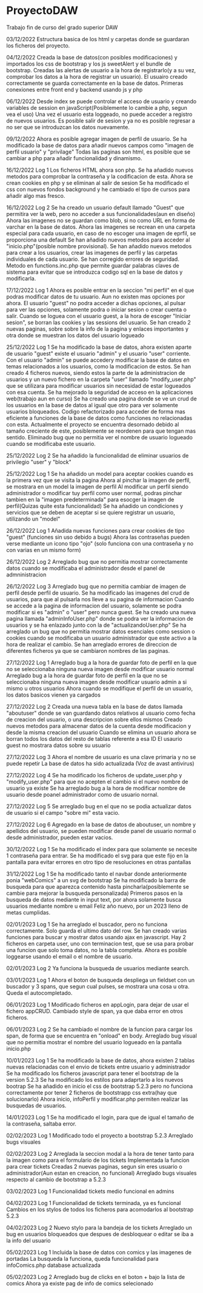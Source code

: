 # ProyectoDAW
Trabajo fin de curso del grado superior DAW

03/12/2022
Estructura basica de los html y carpetas donde se guardaran los ficheros del proyecto.

04/12/2022
Creada la base de datos(con posibles modificaciones) y importados los css de bootstrap y los js sweetAlert y el bundle de bootstrap.
Creadas las alertas de usuario a la hora de registrarlo(y a su vez, comprobar los datos a la hora de registrar un usuario).
El usuairo creado correctamente se guarda correctamente en la base de datos.
Primeras conexiones entre front end y backend usando js y php

06/12/2022
Desde index se puede controlar el acceso de usuario y creando variables de session en javaScript(Posiblemente lo cambie a php, segun vea el uso)
Una vez el usuario esta loggeado, no puede acceder a registro de nuevos usuarios.
Es posible salir de sesion y ya no es posible regresar a no ser que se introduzcan los datos nuevamente.

09/12/2022
Ahora es posible agregar imagen de perfil de usuario.
Se ha modificado la base de datos para añadir nuevos campos como "imagen de perfil usuario" y "privilage"
Todas las paginas son html, es posible que se cambiar a php para añadir funcionalidad y dinamismo.

16/12/2022 Log 1
Los ficheros HTML ahora son php.
Se ha añadido nuevos metodos para comprobar la contraseña y la codificacion de esta.
Ahora se crean cookies en php y se eliminan al salir de sesion
Se ha modificado el css con nuevos fondos background y he cambiado el tipo de cursos para añadir algo mas fresco.

16/12/2022 Log 2
Se ha creado un usuario default llamado "Guest" que permitira ver la web, pero no acceder a sus funcionalidades(aun en diseño)
Ahora las imagenes no se guardan como blob, si no como URL en forma de varchar en la base de datos.
Ahora las imagenes se recrean en una carpeta especial para cada usuario, en caso de no escoger una imagen de eprfil, se proporciona una default
Se han añadido nuevos metodos para acceder al "inicio.php"(posible nombre provisional).
Se han añadido nuevos metodos para crear a los usuarios, crear las imagenes de perfil y las carpetas individuales de cada usuario.
Se han corregido errores de seguridad.
Metodo en functions.inc.php que permite guardar palabras claves de sistema para evitar que se introduzca codigo sql en la base de datos y modificarla.

17/12/2022 Log 1
Ahora es posible entrar en la seccion "mi perfil" en el que podras modificar datos de tu usuario.
Aun no existen mas opciones por ahora.
El usuario "guest" no podra acceder a dichas opciones, al pulsar para ver las opciones, solamente podra o iniciar sesion o crear cuenta o salir.
Cuando se loguea con el usuario guest, a la hora de escoger "Iniciar sesion", se borran las cookies y las sessions del usuario.
Se han creado 2 nuevas paginas, sobre sobre la info de la pagina y enlaces importantes y otra donde se muestran los datos del usuario logueado

25/12/2022 Log 1
Se ha modificado la base de datos, ahora existen aparte de usuario "guest" existe el usuario "admin" y el usuario "user" corriente.
Con el usuario "admin" se puede accedery modificar la base de datos en temas relacionados a los usuarios, como la modificacion de estos.
Se han creado 4 ficheros nuevos, siendo estos la parte de la administracion de usuarios y un nuevo fichero en la carpeta "user" llamado "modify_user.php"
que se utilizara para modificar usuarios sin necesidad de estar logueados con esa cuenta.
Se ha mejorado la seguridad de acceso en la aplicaciones web(trabajo aun en curso)
Se ha creado una pagina donde se ve un crud de los usuarios en la base de datos al igual que otro para ver solamente usuarios bloqueados.
Codigo refactorizado para acceder de forma mas eficiente a funciones de la base de datos como funciones no relacionadas con esta.
Actualmente el proyecto se encuentra desornado debido al tamaño creciente de este, posiblemente se reordenen para que tengan mas sentido.
Eliminado bug que no permitia ver el nombre de usuario logueado cuando se modificaba este usuario.

25/12/2022 Log 2
Se ha añadido la funcionalidad de eliminar usuarios de privilegio "user" y "block"

25/12/2022 Log 1
Se ha añadido un model para aceptar cookies cuando es la primera vez que se visita la pagina
Ahora al pinchar la imagen de perfil, se mostrara en un model la imagen de perfil
Al modificar un perfil siendo administrador o modificar tuy perfil como user normal, podras pinchar tambien en la "imagen predeterminada" para esocger la imagen de perfil(Quizas quite esta funcionalidad)
Se ha añadido un condiciones y servicios que se deben de aceptar si se quiere registrar un usuario, utilizando un "model"

26/12/2022 Log 1
Añadida nuevas funciones para crear cookies de tipo "guest" (funciones sin uso debido a bugs)
Ahora las contraseñas pueden verse mediante un icono tipo "ojo" (solo funciona con una contraseña y no con varias en un mismo form)

26/12/2022 Log 2
Arreglado bug que no permitia mostrar correctamente datos cuando se modificaba el administrador desde el panel de admninistracion

26/12/2022 Log 3
Arreglado bug que no permitia cambiar de imagen de perfil desde perfil de usuario.
Se ha modificado las imagenes del crud de usuarios, para que al pulsarla nos lleve a su pagina de informacion
Cuando se accede a la pagina de informacion del usuario, solamente se podra modificar si es "admin" o "user" pero nunca guest.
Se ha creado una nueva pagina llamada "adminInfoUser.php" donde se podra ver la informacion de usuarios y se ha enlazado junto con la de "actualizandoUser.php"
Se ha arreglado un bug que no permitia mostrar datos esenciales como session o cookies cuando se modificaba un usuario administrador que este activo a la hora de realizar el cambio.
Se han arreglado errores de direccion de diferentes ficheros ya que se cambiaron nombres de las paginas.

27/12/2022 Log 1
Arreglado bug a la hora de guardar foto de perfil en la que no se seleccionaba ninguna nueva imagen desde modificar usuario normal
Arreglado bug a la hora de guardar foto de perfil en la que no se seleccionaba ninguna nueva imagen desde modificar usuario admin a si mismo u otros usuarios
Ahora cuando se modifique el perfil de un usuario, los datos basicos vienen ya cargados

27/12/2022 Log 2
Creada una nueva tabla en la base de datos llamada "aboutuser" donde se van guardando datos relativos al usuario como fecha de creacion del usuario, o una descripcion sobre ellos mismos
Creado nuevos metodos para almacenar datos de la cuenta desde modificacion y desde la misma creacion del usuario
Cuando se elimina un usuario ahora se borran todos los datos del resto de tablas referente a esa ID
El usaurio guest no mostrara datos sobre su usuario

27/12/2022 Log 3
Ahora el nombre de usuario es una clave primaria y no se puede repetir
La base de datos ha sido actualizada (Voz de avast antivirus)

27/12/2022 Log 4
Se ha modificado los ficheros de update_user.php y "modify_user.php" para que no acepten el cambio si el nuevo nombre de usuario ya existe
Se ha arreglado bug a la hora de modificar nombre de usuario desde poanel administrador como de usuario nornal.

27/12/2022 Log 5
Se arreglado bug en el que no se podia actualizar datos de usuario si el campo "sobre mi" esta vacio.

27/12/2022 Log 6
Agregado en la base de datos de aboutuser, un nombre y apellidos del usuario, se pueden modificar desde panel de usuario normal o desde administrador, pueden estar vacios.

30/12/2022 Log 1
Se ha modificado el index para que solamente se necesite 1 contraseña para entrar.
Se ha modificado el svg para que este fijo en la pantalla para evitar errores en otro tipo de resoluciones en otras pantallas

31/12/2022 Log 1
Se ha modificado tanto el navbar donde anteriormente ponia "webComics" a un svg de bootstrap
Se ha modificado la barra de busqueda para que aparezca contenido hasta pincharla(posiblemente se cambie para mejorar la busqueda personalizada)
Primeros pasos en la busqueda de datos mediante in input text, por ahora solamente busca usuarios mediante nombre u email
Feliz año nuevo, por un 2023 lleno de metas cumplidas.

02/01/2023 Log 1
Se ha arreglado el buscador, pero no funciona correctamente. Solo guarda el ultimo dato del row.
Se han creado varias funciones para buscar y mostrar datos usando ajax en javascript.
Hay 2 ficheros en carpeta user, uno con terminacion test, que se usa para probar una funcion que solo toma datos, no la tabla completa.
Ahora es posible loggearse usando el email o el nombre de usuario.

02/01/2023 Log 2
Ya funciona la busqueda de usuarios mediante search.

03/01/2023 Log 1
Ahora el boton de busqueda despliega un fieldset con un buscador y 3 spans, que segun cual pulses, se mostrara una cosa u otra.
Queda el autocompletado.

06/01/2023 Log 1
Modificado ficheros en appLogin, para dejar de usar el fichero appCRUD.
Cambiado style de span, ya que daba error en otros ficheros.

06/01/2023 Log 2
Se ha cambiado el nombre de la funcion para cargar los span, de forma que se encuentra en "onload" en body.
Arreglado bug visual que no permitia mostrar el nombre del usuario logueado en la pantalla inicio.php

10/01/2023 Log 1
Se ha modificado la base de datos, ahora existen 2 tablas nuevas relacionadas con el envio de tickets entre usuario y administrador
Se ha modificado los ficheros javascript para tener el bootstrap de la version 5.2.3
Se ha modificado los estilos para adaprtarlo a los nuevos bootrap
Se ha añadido en inicio el css de bootstrap 5.2.3 pero no funciona correctamente por tener 2 ficheros de bootstrapp css extra(hay que solucionarlo)
Ahora inicio, infoPerfil y modificar.php permiten realizar las busquedas de usuarios.

14/01/2023 Log 1
Se ha modificado el login, para que de igual el tamaño de la contraseña, saltaba error.

02/02/2023 Log 1
Modificado todo el proyecto a bootstrap 5.2.3
Arreglado bugs visuales

02/02/2023 Log 2
Arreglada la seccion modal a la hora de tener tanto para la imagen como para el formulario de los tickets
Implementada la funcion para crear tickets
Creadas 2 nuevas paginas, segun sin eres usuario o administrador(Aun estan en creacion, no funcional)
Arreglado bugs visuales respecto al cambio de bootstrap a 5.2.3

03/02/2023 Log 1
Funcionalidad tickets medio funcional en admins

04/02/2023 Log 1
Funcionalidad de tickets terminada, ya es funcional
Cambios en los stylos de todos los ficheros para acomodarlos al bootstrap 5.2.3

04/02/2023 Log 2
Nuevo stylo para la bandeja de los tickets
Arreglado un bug en usuarios bloqueados que despues de desbloquear o editar se iba a la info del usuario

05/02/2023 Log 1
Incluida la base de datos con comics y las imagenes de portadas
La busqueda la funciona, queda funcionalidad para infoComics.php
database actualizada

05/02/2023 Log 2
Arreglado bug de clicks en el boton + bajo la lista de comics
Ahora ya existe pag de info de comics selecionado
